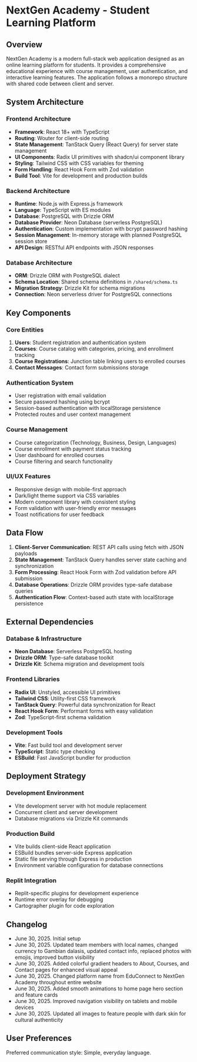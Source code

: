 # NextGen Academy - Student Learning Platform

## Overview

NextGen Academy is a modern full-stack web application designed as an online learning platform for students. It provides a comprehensive educational experience with course management, user authentication, and interactive learning features. The application follows a monorepo structure with shared code between client and server.

## System Architecture

### Frontend Architecture
- **Framework**: React 18+ with TypeScript
- **Routing**: Wouter for client-side routing
- **State Management**: TanStack Query (React Query) for server state management
- **UI Components**: Radix UI primitives with shadcn/ui component library
- **Styling**: Tailwind CSS with CSS variables for theming
- **Form Handling**: React Hook Form with Zod validation
- **Build Tool**: Vite for development and production builds

### Backend Architecture
- **Runtime**: Node.js with Express.js framework
- **Language**: TypeScript with ES modules
- **Database**: PostgreSQL with Drizzle ORM
- **Database Provider**: Neon Database (serverless PostgreSQL)
- **Authentication**: Custom implementation with bcrypt password hashing
- **Session Management**: In-memory storage with planned PostgreSQL session store
- **API Design**: RESTful API endpoints with JSON responses

### Database Architecture
- **ORM**: Drizzle ORM with PostgreSQL dialect
- **Schema Location**: Shared schema definitions in `/shared/schema.ts`
- **Migration Strategy**: Drizzle Kit for schema migrations
- **Connection**: Neon serverless driver for PostgreSQL connections

## Key Components

### Core Entities
1. **Users**: Student registration and authentication system
2. **Courses**: Course catalog with categories, pricing, and enrollment tracking
3. **Course Registrations**: Junction table linking users to enrolled courses
4. **Contact Messages**: Contact form submissions storage

### Authentication System
- User registration with email validation
- Secure password hashing using bcrypt
- Session-based authentication with localStorage persistence
- Protected routes and user context management

### Course Management
- Course categorization (Technology, Business, Design, Languages)
- Course enrollment with payment status tracking
- User dashboard for enrolled courses
- Course filtering and search functionality

### UI/UX Features
- Responsive design with mobile-first approach
- Dark/light theme support via CSS variables
- Modern component library with consistent styling
- Form validation with user-friendly error messages
- Toast notifications for user feedback

## Data Flow

1. **Client-Server Communication**: REST API calls using fetch with JSON payloads
2. **State Management**: TanStack Query handles server state caching and synchronization
3. **Form Processing**: React Hook Form with Zod validation before API submission
4. **Database Operations**: Drizzle ORM provides type-safe database queries
5. **Authentication Flow**: Context-based auth state with localStorage persistence

## External Dependencies

### Database & Infrastructure
- **Neon Database**: Serverless PostgreSQL hosting
- **Drizzle ORM**: Type-safe database toolkit
- **Drizzle Kit**: Schema migration and development tools

### Frontend Libraries
- **Radix UI**: Unstyled, accessible UI primitives
- **Tailwind CSS**: Utility-first CSS framework
- **TanStack Query**: Powerful data synchronization for React
- **React Hook Form**: Performant forms with easy validation
- **Zod**: TypeScript-first schema validation

### Development Tools
- **Vite**: Fast build tool and development server
- **TypeScript**: Static type checking
- **ESBuild**: Fast JavaScript bundler for production

## Deployment Strategy

### Development Environment
- Vite development server with hot module replacement
- Concurrent client and server development
- Database migrations via Drizzle Kit commands

### Production Build
- Vite builds client-side React application
- ESBuild bundles server-side Express application
- Static file serving through Express in production
- Environment variable configuration for database connections

### Replit Integration
- Replit-specific plugins for development experience
- Runtime error overlay for debugging
- Cartographer plugin for code exploration

## Changelog
- June 30, 2025. Initial setup
- June 30, 2025. Updated team members with local names, changed currency to Gambian dalasis, updated contact info, replaced photos with emojis, improved button visibility
- June 30, 2025. Added colorful gradient headers to About, Courses, and Contact pages for enhanced visual appeal
- June 30, 2025. Changed platform name from EduConnect to NextGen Academy throughout entire website
- June 30, 2025. Added smooth animations to home page hero section and feature cards
- June 30, 2025. Improved navigation visibility on tablets and mobile devices
- June 30, 2025. Updated all images to feature people with dark skin for cultural authenticity

## User Preferences

Preferred communication style: Simple, everyday language.